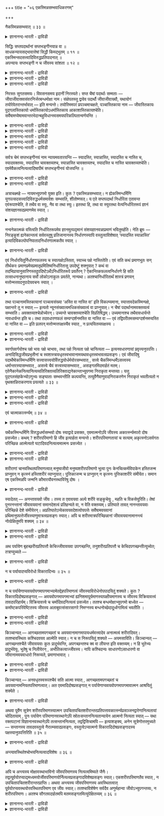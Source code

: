 +++
title = "०६ एकस्मिन्नसम्भवाधिकरणम्"

+++

नैकस्मिन्नसम्भवात् ॥ ३३ ॥  
<details><summary>ज्ञानानन्द-भारती - द्राविडी</summary>

नैगस्मिन्नसम्बवात् ॥ ३३ ॥
</details>

सिद्धिः सप्तपदार्थानां सप्तभङ्गीनयान्न वा ॥  
साधकन्यायसद्भावात्तेषां सिद्धौ किमद्भुतम् ॥ ११ ॥  
एकस्मिन्सदसत्त्वादिविरुद्धप्रतिपादनात् ॥  
अपन्यायः सप्तभङ्गी न च जीवस्य सांशता ॥ १२ ॥  
<details><summary>ज्ञानानन्द-भारती - द्राविडी</summary>

--वैयासिग न्यायमाला
</details>

<details><summary>ज्ञानानन्द-भारती - द्राविडी</summary>

सप्तबङ्गीयॆऩ्ऱ न्यायमिरुप्पदाल्, एऴु पदार्त्तङ् गळुक्कु इरुप्पु एऱ्पडुगिऱदा, इल्लैया? सादित्तुक् कॊडुक् कक्कूडिय न्यायमिरुप्पदाल् अवै ऎसित्तिक्किऩ्ऱऩ ऎऩ्बदिल् ऎऩ्ऩ आच्चर्यम्?
</details>

<details><summary>ज्ञानानन्द-भारती - द्राविडी</summary>

ऒरे वस्तुविल् इरुप्पु इल्लामै मुदलाऩ विरुत्तमाऩदै पिरदिबादिप्पदाल् सप्तबङ्गी सरियाऩ न्यायमल्ल।जीवऩ् अंसमुडैयवऩॆऩ्ऱ तऩ्मैयुम् किडैयादु।
</details>

निरस्तः सुगतसमयः। विवसनसमय इदानीं निरस्यते। सप्त चैषां पदार्थाः सम्मताः — जीवाजीवास्रवसंवरनिर्जरबन्धमोक्षा नाम। संक्षेपतस्तु द्वावेव पदार्थौ जीवाजीवाख्यौ, यथायोगं तयोरेवेतरान्तर्भावात् — इति मन्यन्ते। तयोरिममपरं प्रपञ्चमाचक्षते, पञ्चास्तिकाया नाम — जीवास्तिकायः पुद्गलास्तिकायो धर्मास्तिकायोऽधर्मास्तिकाय आकाशास्तिकायश्चेति। सर्वेषामप्येषामवान्तरभेदान्बहुविधान्स्वसमयपरिकल्पितान्वर्णयन्ति ।

<details><summary>ज्ञानानन्द-भारती - द्राविडी</summary>

(कच्चमिल्लाद पौत्तर्गळिऩ् मदत्तै निरागरित् तुविट्टु वस्तिरमे इल्लाद जैऩर्गळिऩ् मदम् निरागरिक्कप्पडुगिऱदु। इवर्गळ् जीवऩ् अजीवम् (जडम्) ऎऩ्ऱु इरण्डु पदार्त्तङ्गळै ऒप्पुक्कॊळ्गिऱार्गळ्। इवैगळैये आऱुविदमागवुम्, मेलुम् पऱ्पल विदमागवुम् वर्णिक्किऱार्गळ्। ऎन्दप् पदार्त्तमुम् ऒरे तऩ्मैयुळ्ळदाग इल्लै। ऎल्लाम् कॊञ्जम् इरुक्किऱदु। कॊञ्जम् इल्लै मुदलाऩ एऴु तऩ्मैगळ् उळ्ळदु ऎऩ्ऱु सॊल्वदाल् इवर्गळुक्कु अनैगान्द वादिगळ् ऎऩ्ऱु पॆयर्। इवर्गळुडैय प्रक्रियैक्कु सप्त पङ्गीन्यायम् ऎऩ्ऱु पॆयर्। जीवऩुक्कु अवयवङ् गळुण्डु सरीरत्तिऩ्। परिमाणमुळ्ळवऩ्। तण्णीरुक् कडियिल् उळ्ळ सुरैक्कायैप्पोल इन्द उलगत्तै विट्टु मेले किळम्बि ऎप्पॊऴुदुम् उयरे पोय्क् कॊण्डिरुप्पदु मोक्षम्। इदुदाऩ् जैऩमदम्।
</details>

<details><summary>ज्ञानानन्द-भारती - द्राविडी</summary>

इदु सरियल्ल। ऒरे पॊरुळिल् ऒऩ्ऱुक्कॊऩ्ऱु विरुत्तमाऩ एऴु तऩ्मैगळ् इरुक्क मुडियादु। जीवऩुक्कु अवयवमिरुन्दाल् नासम् एऱ्पडुम्। यार् मोक्षत्तै अडैवार्? आगैयाल् जैऩमदम् युक्तिक्कुम् अऩुबवत्तिऱ्कुम् पॊरुन्दादु)।
</details>

<details><summary>ज्ञानानन्द-भारती - द्राविडी</summary>

सुगत् समयम् निरागरिक्कप्पट्टुविट्टदु। इप्पॊऴुदु विवसऩर्गळुडैय (वस्तिरमिल्लाद जैऩर्गळुडैय) समयम् निरागरिक्कप्पडुगिऱदु।
</details>

<details><summary>ज्ञानानन्द-भारती - द्राविडी</summary>

इवर्गळ् ऒप्पुक्कॊळ्ळुम् पदार्त्तङ्गळ् एऴु: १। जीवऩ् (सेदऩऩ्), २। अजीवम् (जडम्), ३। आस्रवम् (इन्दिरियङ्गळिऩ् पिरविरुत्ति), ४। संवरम् (इदै यडक्कुम् यमम् नियमम् मुदलियदु), ५। निर्जरम् (तोषत्तैप् पोक्कक्कूडियदु), ६। पन्दम् (पन्दत्तिऱ्कुक् कारणमाऩ कर्मा), ७। मोक्षम् (पन्दत्तिलिरुन्दु विडुदलै), सुरुक्किऩालो, जीवऩ् अजीवम् ऎऩ्ऱु पदार्त्तङ्गळ् इरण्डेदाऩ्, अवैगळुक्कुळ्ळेये उसिदम् पोल मऱ्ऱवैगळ् उळ्ळडङ्गक् कूडियदाल्, ऎऩ्ऱु ऎण्णुगिऱार्गळ्।
</details>

<details><summary>ज्ञानानन्द-भारती - द्राविडी</summary>

अव्विरण्डिऱ्कुम् वेऱु विदमाऩ इन्द विरिवैयुम् सॊल्गिऱार्गळ्। "अस्तिगायङ्गळ्" (पदार्त् तङ्गळ्) ऐन्दु: १। जीव अस्तिगायम्, २। पुत्कल (परमाणुक् कळिऩ् कूट्टम् आगिय) अस्तिगायम्, ३। तर्म अस्तिगायम्, ४। अदर्म अस्तिगायम्, ५। आगास अस्तिगायम् ऎऩ्ऱु इवै ऎल्लावऱ्ऱिऱ्कुमे पलविद उळ्बिरिवुगळै अवर्गळ् मदत्तिल् कल्बित्तु वर्णिक्किऱार्गळ्।
</details>

सर्वत्र चेमं सप्तभङ्गीनयं नाम न्यायमवतारयन्ति — स्यादस्ति, स्यान्नास्ति, स्यादस्ति च नास्ति च, स्यादवक्तव्यः, स्यादस्ति चावक्तव्यश्च, स्यान्नास्ति चावक्तव्यश्च, स्यादस्ति च नास्ति चावक्तव्यश्चेति। एवमेवैकत्वनित्यत्वादिष्वपीमं सप्तभङ्गीनयं योजयन्ति ॥

<details><summary>ज्ञानानन्द-भारती - द्राविडी</summary>

ऒव्वॊरु पॊरुळिलुम् एऴु तऩ्मैगळ् इरुप्पदाग जैऩर्गळ् सॊल्गिऱार्गळ्। १। स्यात् अस्ति (इरुक्कलाम्) २। स्यात् नास्ति (इल्लादिरुक्कलाम्), ३। स्यात् अस्तिस नास्तिस (मुदलिल् इरुक्कलाम् पिऩ्ऩर् इल्लामलिरुक्कलाम्) ४। स्यात् अवक्तव्य: (सॊल्ल मुडियामलिरुक्कलाम्) ५। स्यात् अस्तिस अवक्तव्य: स (इरुक्कलाम्, सॊल्ल मुडियामलिरुक्कलाम्), ६। स्यात् नास्ति स अवक्तव्य: स (इल्लामलिरुक्कलाम् सॊल्ल मुडियामलिरुक्कलाम्) ७। स्यात् अस्ति स स्यात् नास्ति स अवक्तव्यस् स (इरुक्कलाम् इल्लामलिरुक्कलाम् सॊल्ल मुडियामलिरुक्कलाम्)।
</details>

<details><summary>ज्ञानानन्द-भारती - द्राविडी</summary>

इव्विदमागवे ऒऩ्ऱायिक्कुम् तऩ्मै, नित्यमा यिरुक्कुम् तऩ्मै मुदलियवैगळिलुम्गूड इन्द “सप्तबङ्गीनय”त्तै सेर्त्तुविडुगिऱार्गळ्।
</details>

अत्राचक्ष्महे — नायमभ्युपगमो युक्त इति। कुतः ? एकस्मिन्नसम्भवात्। न ह्येकस्मिन्धर्मिणि युगपत्सदसत्त्वादिविरुद्धधर्मसमावेशः सम्भवति, शीतोष्णवत्। य एते सप्तपदार्था निर्धारिता एतावन्त एवंरूपाश्चेति, ते तथैव वा स्युः, नैव वा तथा स्युः। इतरथा हि, तथा वा स्युरतथा वेत्यनिर्धारितरूपं ज्ञानं संशयज्ञानवदप्रमाणमेव स्यात् ।

<details><summary>ज्ञानानन्द-भारती - द्राविडी</summary>

इदिल् सॊल्गिऱोम्: इन्दक्कॊळ्गै पॊरुत्त मिल्लैयॆऩ्ऱु। एऩ्? "ऒऩ्ऱिल् सम्बविक्काददिऩाल्” ऒरे तर्मि (पदार्त्तम्)यिडत्तिल् ऒरे समयत्तिल् इरुप्पु, इल्लामै मुदलाऩ विरुत्तमाऩ तर्मङ्गळुक्कु सेर्न्दि रुप्पदु सम्बविक्कादु, तणिप्पुम् उष्णमुम् पोल। ऎन्द इन्द एऴु पदार्त्तङ्गळ् इव्वळवुदाऩ् इव्विद रूबत्तैयुडैयवैगळॆऩ्ऱु तीर्माऩिक्कप्पट्टिरुक्किऩ् ऱऩवो, अवै अप्पडिये ताऩा अल्लदु, अप्पडिये इल्लैया? (अप्पडिये ताऩ् ऎऩ्ऱाल् इङ्गु सप्तबङ् गीन्यायम् वराददाल् अनै कान्द वादम् इङ्गु इल्लै) वेऱु विदमाग (अप्पडिये ताऩ् ऎऩ्बदु इल्लै) ऎऩ्ऱु सॊऩ्ऩाल् अप्पडियुमिरुक्कलाम्, अप्पडि इल्लामलु मिरुक्कलाम् ऎऩ्ऱु तीर्माऩिक्कप्पडात् स्वरूबत्तै युडैय ञाऩम्, संसयञाऩम्बोलवे, पिरमाणमिल् लाददेयागुम्।
</details>

नन्वनेकात्मकं वस्त्विति निर्धारितरूपमेव ज्ञानमुत्पद्यमानं संशयज्ञानवन्नाप्रमाणं भवितुमर्हति। नेति ब्रूमः — निरङ्कुशं ह्यनेकान्तत्वं सर्ववस्तुषु प्रतिजानानस्य निर्धारणस्यापि वस्तुत्वाविशेषात् ‘स्यादस्ति स्यान्नास्ति’ इत्यादिविकल्पोपनिपातादनिर्धारणात्मकतैव स्यात् ।

<details><summary>ज्ञानानन्द-भारती - द्राविडी</summary>

वस्तु, अस्ति, नास्ति मुदलाऩ पल तर्मङ्गळुळ्ळदु ऎऩ्ऱु तीर्माऩिक्कप्पट्ट रूबत्तुडऩ् कूडियदागवे एऱ्पडुम् ञाऩम् संसयञाऩत्तैप् पोल पिरमाणमिल्लाददाग आवदु नियाय मिल्लैये ऎऩ्ऱाल्, अप्पडियल्ल ऎऩ्ऱु सॊल्गिऱोम्। ऎल्ला वस्तुक्कळिलुमे निच्चयमऱ्ऱ तऩ्मैयै वरम् पऩ्ऩियिल् पिरदिक्ञै सॆय्बवऩुक्कु तीर्माऩत्तिऱ्कुम् कूड, वस्तुत्तऩ्मैयिल् वित्यासमिल्लाददिऩाल्, इरुक्कलाम्। इल्लामल् इरुक्कलाम्, ऎऩ्बदु मुदलिय विगल्बङ्गळ् एऱ्पडुवदाल्, तीर्माऩमिल्लाद तऩ्मैदाऩ् एऱ्पडुम्।
</details>

एवं निर्धारयितुर्निर्धारणफलस्य च स्यात्पक्षेऽस्तिता, स्याच्च पक्षे नास्तितेति। एवं सति कथं प्रमाणभूतः सन् तीर्थकरः प्रमाणप्रमेयप्रमातृप्रमितिष्वनिर्धारितासु उपदेष्टुं शक्नुयात् ? कथं वा तदभिप्रायानुसारिणस्तदुपदिष्टेऽर्थेऽनिर्धारितरूपे प्रवर्तेरन् ? ऐकान्तिकफलत्वनिर्धारणे हि सति तत्साधनानुष्ठानाय सर्वो लोकोऽनाकुलः प्रवर्तते, नान्यथा। अतश्चानिर्धारितार्थं शास्त्रं प्रणयन् मत्तोन्मत्तवदनुपादेयवचनः स्यात् ।

<details><summary>ज्ञानानन्द-भारती - द्राविडी</summary>

इव्विदमाग, तीर्माऩम् सॆय्गिऱवऩुक्कुम्, तीर्माऩत्तिऩाल् एऱ्पडुम् पलऩुक्कुम् कूड, ऒरु समयम् इरुक्कुम् तऩ्मै एऱ्पडलाम्। ऒरु समयम् इल्ला मैयुम् एऱ्पडलाम्, अप्पडियिरुन्दाल्, पिरमाणम् पिरमेयम् पिरमादा पिरमिदि ऎऩ्बवै तीर्माऩिक्कप्पडामलि रुक्कुम्बोदु, पिरमाण पूदराऩ तीर्त्तगरर् (सास्तिरम् इयऱ्ऱियवर्) ऎप्पडि उबदेसम् सॆय्य मुडियुम्? अवरुडैय अबिप्पिरायत्तै अऩुसरिप्पवर्गळुम् ताऩ्, तीर्माऩमागाद स्वरूबत्तैयुडैयदायिरुक्किऱ, अवराल् उबदेसिक्कप्पट्ट, ' विषयत्तिल् ऎप्पडि पिरविरुत्तिप्पार्गळ्? निच्चयमाऩ पलऩैयुडैयदाग तीर्माऩम् सॆय्दालल्लवा अदऱ्कुळ्ळ सादऩङ्गळै अऩुष्टिप्पदऱ्काग ऎल्ला उलगमुम् (जऩङ्गळुम्) कलक्कमऩ्ऩियिल् पिरविरुत्तिक्कमुडियुम्? इल्लै याऩाल् मुडियादे? आगैयिऩालुम्, तीर्माऩम् सॆय्यप्पडाद विषयत्तैयुडैय, सास्तिरत्तै एऱ्पडुत्तुगिऱवर्, मदम् पिडित्तवऩ्, पैत्तियम् पिडित्तवऩ्बोल, एऱ्ऱुक्कॊळ्ळत्तगाद वसऩमुळ्ळवर् ऎऩ्ऱु एऱ्पडुम्।
</details>

तथा पञ्चानामस्तिकायानां पञ्चत्वसंख्या ‘अस्ति वा नास्ति वा’ इति विकल्प्यमाना, स्यात्तावदेकस्मिन्पक्षे, पक्षान्तरे तु न स्यात् — इत्यतो न्यूनसंख्यात्वमधिकसंख्यात्वं वा प्राप्नुयात्। न चैषां पदार्थानामवक्तव्यत्वं सम्भवति। अवक्तव्याश्चेन्नोच्येरन्। उच्यन्ते चावक्तव्याश्चेति विप्रतिषिद्धम्। उच्यमानाश्च तथैवावधार्यन्ते नावधार्यन्त इति च। तथा तदवधारणफलं सम्यग्दर्शनमस्ति वा नास्ति वा — एवं तद्विपरीतमसम्यग्दर्शनमप्यस्ति वा नास्ति वा — इति प्रलपन् मत्तोन्मत्तपक्षस्यैव स्यात् , न प्रत्ययितव्यपक्षस्य ।

<details><summary>ज्ञानानन्द-भारती - द्राविडी</summary>

अप्पडिये ऐन्दु अस्तिगायङ्गळुक्कुम् ऐन्दु ऎऩ्ऱ ऎण्णिक्कै उण्डा इल्लैया ऎऩ्ऱु विगल्बम् सॆय्युम् पोदु, ऒरु समयम् इरुक्कलाम्, मऱ्ऱॊरु समयत्तिल् इरुक्कादु ऎऩ्बदिऩाल् ऐन्दुक्कुक् कुऱैन्द ऎण्णिक्कैयुळ्ळ तऩ्मैयो अदिग ऎण्णिक्कैयुळ्ळ तऩ्मैयो एऱ्पडलाम्।
</details>

<details><summary>ज्ञानानन्द-भारती - द्राविडी</summary>

मेलुम्, इन्द पदार्त्तङ्गळुक्कु सॊल्लत्तगाद तऩ्मै सम्बविक्कादु। सॊल्लत्तगादवैयाऩाल्, सॊल्लप्पडमाट्टा। सॊल्लप्पडुगिऩ्ऱऩ, सॊल्लत्त कादवैयुम्गूड ऎऩ्बदु मुरणायुळ्ळदु। सॊल्लप् पडुबवैगळुम् अप्पडिये तीर्माऩिक्कप्पडुगिऩ्ऱऩ। तीर्माऩिक्कप्पडविल्लै ऎऩ्बदुम् मुरणाऩदु। अप्पडिये अन्द तीर्माऩत्तिऩ् पलऩागिय सम्यक्तर्सऩम् (सरियाऩ अऱिवु) उण्डा, इल्लैया, इव्विदम् अदऱ्कु माऱायुळ्ळ असम्यक्तर्सऩम् (सरियिल्लाद अऱिवु) उण्डा, इल्लैया ऎऩ्ऱु पिदऱ्ऱुगिऱवऩ् मदम् पिडित्तवऩ्, पैत्तियम् पिडित्तवऩुडैय पक्षत्तिल् सेर्न्दवऩागत्ताऩिरुप्पाऩ्। नम्बत्तगुन्दवरिऩ् पक्षत्तिल् सेर्न्दवऩागमाट्टाऩ्।
</details>

स्वर्गापवर्गयोश्च पक्षे भावः पक्षे चाभावः, तथा पक्षे नित्यता पक्षे चानित्यता — इत्यनवधारणायां प्रवृत्त्यनुपपत्तिः। अनादिसिद्धजीवप्रभृतीनां च स्वशास्त्रावधृतस्वभावानामयथावधृतस्वभावत्वप्रसङ्गः। एवं जीवादिषु पदार्थेष्वेकस्मिन्धर्मिणि सत्त्वासत्त्वयोर्विरुद्धयोर्धर्मयोरसम्भवात् , सत्त्वे चैकस्मिन्धर्मेऽसत्त्वस्य धर्मान्तरस्यासम्भवात् , असत्त्वे चैवं सत्त्वस्यासम्भवात् , असङ्गतमिदमार्हतं मतम्। एतेनैकानेकनित्यानित्यव्यतिरिक्ताव्यतिरिक्ताद्यनेकान्ताभ्युपगमा निराकृता मन्तव्याः। यत्तु पुद्गलसंज्ञकेभ्योऽणुभ्यः सङ्घाताः सम्भवन्तीति कल्पयन्ति, तत्पूर्वेणैवाणुवादनिराकरणेन निराकृतं भवतीत्यतो न पृथक्तन्निराकरणाय प्रयत्यते ॥ ३३ ॥

<details><summary>ज्ञानानन्द-भारती - द्राविडी</summary>

स्वर्क्कम् मोक्षम् इवै इरण्डुक्कुम् कूड ऒरु पक्षत्तिल् इरुप्पु, ऒरु पक्षत्तिल् इल्लामै, अप्पडिये ऒरु पक्षत्तिल् नित्यत्तऩ्मै, ऒरु पक्षत्तिल् अनित्यत्तऩ्मै ऎऩ्ऱु तीर्माऩमिल्लामलिरुप्पदाल् (स्वर्क्क मोक्षङ्गळिल्) पिरविरुत्ति पॊरुन्दादु। तङ्गळ् सास्तिरत्तिल् तीर्माऩिक्कप् पट्टुळ्ळ स्वबावङ्गळैयुडैय अनादि सित्तमाऩ जीवऩ् मुदलियवैगळुक्कुम् तीर्माऩिक्कप्पडाद स्वबाव मुळ्ळ तऩ्मैयुम् एऱ्पट्टुविडुम्
</details>

<details><summary>ज्ञानानन्द-भारती - द्राविडी</summary>

इव्विदमाग।, जीवऩ् मुदलाऩ पदार्त्तङ्गळिल् ऒरे तर्मियिऩिडत्तिल् विरुत्त तर्मङ्गळायुळ्ळ इरुप्पु इल्लामै इरण्डिऱ्कुम् सम्बवमिल्लाददिऩाल्, इरुप्पु ऎऩ्ऱ ऒरु तर्मम् इरुक्कैयिल् इल्लामैयॆऩ्ऱ वेऱु तर्मम् सम्बविक्काददिऩाल्, अप्पडिये इल्लामै यिरुक्कुम्बोदु इरुप्पु सम्बविक्काददाल्। इन्द आर्हद (जैऩ) मदम् असङ्गदम् इदिऩाल्, ऒऩ्ऱु पल, नित्यम् अनित्यम्, वेऱु वेऱल्ल, इदु मुदलाऩ तीर्माऩमिल्लाद कॊळ्गैगळ् निरागरिक्कप्पट्टु विट्टदाग ऎण्णिक् कॊळ्ळ वेण्डियदु।
</details>

<details><summary>ज्ञानानन्द-भारती - द्राविडी</summary>

पुत्कलम् ऎऩ्ऱ पॆयरुडैय अणुक्कळिलिरुन्दु सङ्गादङ्गळ् उण्डागिऩ्ऱऩ ऎऩ्ऱु ऎदै कल्बिक् किऱार्गळो, अदुवो मुऩ्ऩालुळ्ळ अणुवाद निरागर णत्तिऩालेये निरागरिक्कप्पट्टुविट्टदाग आगिऱदु ऎऩ्ऱ कारणत्तिऩाल् अदै तऩियाग निरागरणम् सॆय्दवऱ्कुप् पिरयत्तिऩम् सॆय्यविल्लै। (३३)
</details>

एवं चात्माकार्त्स्न्यम् ॥ ३४ ॥  
<details><summary>ज्ञानानन्द-भारती - द्राविडी</summary>

एवम् सात्मा अगार्त्स्न्यम् ॥ ३४ ॥
</details>

यथैकस्मिन्धर्मिणि विरुद्धधर्मासम्भवो दोषः स्याद्वादे प्रसक्तः, एवमात्मनोऽपि जीवस्य अकार्त्स्न्यमपरो दोषः प्रसज्येत। कथम् ? शरीरपरिमाणो हि जीव इत्यार्हता मन्यन्ते। शरीरपरिमाणतायां च सत्याम् अकृत्स्नोऽसर्वगतः परिच्छिन्न आत्मेत्यतो घटादिवदनित्यत्वमात्मनः प्रसज्येत ।

<details><summary>ज्ञानानन्द-भारती - द्राविडी</summary>

स्यात्वादत्तिल् ("इरुक्कलाम्" ऎऩ्ऱ जैऩ मदत्तिल् ऒरे तर्मियिडत्तिल् विरुत्तमाऩ तर्मङ्गळुक्कु सम्बवमिल्लै ऎऩ्ऱ तोषम् ऎप्पडियो, अप्पडिये आत्मावागिऱ जीवऩुक्कुम् पूर्णमायिल्लामै ऎऩ्ऱ मऱ्ऱॊरु तोषम् एऱ्पडुम्।
</details>

<details><summary>ज्ञानानन्द-भारती - द्राविडी</summary>

ऎप्पडि? जीवऩ् सरीरत्तिऩुडैय परिमाणत्तै (अळवै) उडैयवऩ् ऎऩ्ऱल्लवा आर्हदर्गळ् ऎण्णुगिऱार्गळ्? सरीर परिमाणत्तऩ्मैयॆऩ्ऱिरुक्कु माऩाल्, आत्मा पूर्णमायिल्लादवऩ्, ऎङ्गुम् निऱैन् दिरादवऩ्, अळविऱ्कुळ्बट्टवऩ् ऎऩ्ऱ कारणत्तिऩाल्, कुडम् मुदलियदैप्पोल, आत्माविऱ्कु नित्यमिल्लात् तऩ्मैयेऱ्पडुम्।
</details>

शरीराणां चानवस्थितपरिमाणत्वात् मनुष्यजीवो मनुष्यशरीरपरिमाणो भूत्वा पुनः केनचित्कर्मविपाकेन हस्तिजन्म प्राप्नुवन् न कृत्स्नं हस्तिशरीरं व्याप्नुयात्। पुत्तिकाजन्म च प्राप्नुवन् न कृत्स्नः पुत्तिकाशरीरे संमीयेत। समान एष एकस्मिन्नपि जन्मनि कौमारयौवनस्थाविरेषु दोषः ।

<details><summary>ज्ञानानन्द-भारती - द्राविडी</summary>

मेलुम्, सरीरङ्गळुक्कु निलैयाऩ परिमाणम् इल्लाददिऩाल्, मऩुष्यजीवऩ् मऩुष्य सरीर परिमाणत्तुडऩ् इरुन्दुविट्टु एदेऩुम् कर्मबलत्ताल् मऱुबडियुम् याऩै जऩ्मावै अडैगिऱवऩ् याऩै सरीरम् पूरावैयुम् वियाबिक्क मुडियादु; करैयाऩ् जऩ्मावै अडैगिऱवऩुक्कु करैयाऩ् सरीरत्तिल् मुऴुवदुमाग अडङ्गियिरुक्कमुडियादु। ऒरे जऩ्माविल् कूड पाल्यम्, यौवऩम्, मूप्पु ऎऩ्बवैगळिलुम् इन्द तोषम् समाऩम्दाऩ्।
</details>

स्यादेतत् — अनन्तावयवो जीवः। तस्य त एवावयवा अल्पे शरीरे सङ्कुचेयुः , महति च विकसेयुरिति। तेषां पुनरनन्तानां जीवावयवानां समानदेशत्वं प्रतिहन्यते वा, न वेति वक्तव्यम्। प्रतिघाते तावत् नानन्तावयवाः परिच्छिन्ने देशे संमीयेरन्। अप्रतिघातेऽप्येकावयवदेशत्वोपपत्तेः सर्वेषामवयवानां प्रथिमानुपपत्तेर्जीवस्याणुमात्रत्वप्रसङ्गः स्यात्। अपि च शरीरमात्रपरिच्छिन्नानां जीवावयवानामानन्त्यं नोत्प्रेक्षितुमपि शक्यम् ॥ ३४ ॥

<details><summary>ज्ञानानन्द-भारती - द्राविडी</summary>

“इदु इरुक्कलाम्-ऎल्लैयऱ्ऱ अवयवङ्गळुडऩ् कूडियदु जीवऩ्; अदे अवयवङ्गळ् अवऩुडैय सिऱिय सरीरत्तिल् सुरुङ्गलाम्, पॆरिय सरीरत्तिल् विरियलाम्; ऎऩ्ऱु” ऎऩ्ऱाल्, अप्पॊऴुदु ऎल्लैयऱ्ऱ अन्द जीवऩुडैय अवयवङ्गळुक्कु ऒरे इडत्तिल् इरुक्कुम् तऩ्मै पादिक्कप्पडुगिऱदा, इल्लैया ऎऩ्ऱु सॊल्ल वेण्डुम्। पादिक्कप् पट्टाल् ऎल्लैयऱ्ऱ अवयवङ्गळ् सिऱिय इडत्तिल् सेर्न्दिरुक्क मुडियादु। पादिक्कप्पड विल्लैयॆऩ्ऱालो ऎल्ला अवयवङ्गळुम् ऒरे अवयवत्तिऱ्कुळ्ळ इडत्तै युडैयवैयॆऩ्ऱु आगुमाऩदिऩाल् परुमऩागमुडियाददाल् जीवऩुक्कु अणुमात्तिर मागविरुक्कुम् तऩ्मै एऱ्पडुम्।
</details>

<details><summary>ज्ञानानन्द-भारती - द्राविडी</summary>

मेलुम्, सरीरत्तिऩ् अळविऱ्कुळ् वरैयऱुक्कप् पट्टिरुक्कुम् जीव अवयवङ्गळुक्कु ऎल्लैयऱ्ऱ तऩ्मैयॆऩ्बदु उत्पिरेक्षिक्कक् (इरुक्कलामो ऎऩ्ऱु निऩैत्तुप्पार्क्कक्) कूडमुडियादु।
</details>

अथ पर्यायेण बृहच्छरीरप्रतिपत्तौ केचिज्जीवावयवा उपगच्छन्ति, तनुशरीरप्रतिपत्तौ च केचिदपगच्छन्तीत्युच्येत; तत्राप्युच्यते —

<details><summary>ज्ञानानन्द-भारती - द्राविडी</summary>

अल्लदु मुऱैयाग पॆरिय सरीरत्तैयडैयुम् पोदु सिल जीव अवयवङ्गळ् सेर्न्दु कॊळ्गिऩ्ऱऩ, सिऱिय सरीरत्तैयडैयुम् पोदु सिलदुबोय्विडुगिऩ्ऱऩ ऎऩ्ऱु सॊल्लप्पडुमेयाऩाल्, अव्विषयत्तिलुम् सॊल्लप्पडुगिऱदु।
</details>

न च पर्यायादप्यविरोधो विकारादिभ्यः ॥ ३५ ॥  
<details><summary>ज्ञानानन्द-भारती - द्राविडी</summary>

न स पर्यायादप्यविरोदो विगारादिप्य: ॥ ३५ ॥
</details>

न च पर्यायेणाप्यवयवोपगमापगमाभ्यामेतद्देहपरिमाणत्वं जीवस्याविरोधेनोपपादयितुं शक्यते। कुतः ? विकारादिदोषप्रसङ्गात् — अवयवोपगमापगमाभ्यां ह्यनिशमापूर्यमाणस्यापक्षीयमाणस्य च जीवस्य विक्रियावत्त्वं तावदपरिहार्यम्। विक्रियावत्त्वे च चर्मादिवदनित्यत्वं प्रसज्येत। ततश्च बन्धमोक्षाभ्युपगमो बाध्येत — कर्माष्टकपरिवेष्टितस्य जीवस्य अलाबूवत्संसारसागरे निमग्नस्य बन्धनोच्छेदादूर्ध्वगामित्वं भवतीति ।

<details><summary>ज्ञानानन्द-भारती - द्राविडी</summary>

जीवऩुक्कु मुऱैये माऱि माऱि अवयवङ् गळुडैय सेर्क्कै, विलगुदल् इवैगळाल् इन्द सरीर परिमाणत् तऩ्मै, विरोदमऱ्ऱमुऱैयिल् (इरुक्कला मॆऩ्ऱु) ऎडुत्तुच् चॊल्ल मुडियादु। ऎदिऩाल्? विगारम् मुदलाऩ तोषङ्गळ् एऱ्पडुमाऩदिऩाल्,
</details>

<details><summary>ज्ञानानन्द-भारती - द्राविडी</summary>

अवयवङ्गळ् वरुवदु पोवदु ऎऩ्बवैगळाल् इडैविडामल् निऱैन्दु कॊण्डुम् कुऱैन्दु कॊण्डु मिरुक्किऱ जीवऩुक्कु विगारम् (माऱुबाडु) उळ्ळ तऩ्मै युळ्ळदॆऩ्बदु तविर्क्कमुडियादु। विगारमुळ्ळ तऩ्मैया ऩालो, तोल् मुदलियवै कळैप्पोल, नित्यमिल्लात् तऩ्मै एऱ्पडुम्। अदिलिरुन्दु, ऎट्टु विद कर्माक्कळाल् सुऱ्ऱप्पट्टु संसारमागिऱ कडलिल् मूऴ्गियिरुक्किऱ जीवऩुक्कु, सुरैक्कायैप्पोल, कट्टु अऱुन्दुविडुवदाल् मेले पोगुम् तऩ्मै एऱ्पडुगिऱदॆऩ्ऱु, पन्दत्तैयुम्, मोक्षत्तैयुम् ऒप्पुक्कॊळ्वदुम् पादिक्कप्पट्टुविडुम्।
</details>

किञ्चान्यत् — आगच्छतामपगच्छतां च अवयवानामागमापायधर्मवत्त्वादेव अनात्मत्वं शरीरादिवत्। ततश्चावस्थितः कश्चिदवयव आत्मेति स्यात्। न च स निरूपयितुं शक्यते — अयमसाविति। किञ्चान्यत् — आगच्छन्तश्चैते जीवावयवाः कुतः प्रादुर्भवन्ति, अपगच्छन्तश्च क्व वा लीयन्त इति वक्तव्यम्। न हि भूतेभ्यः प्रादुर्भवेयुः, भूतेषु च निलीयेरन् , अभौतिकत्वाज्जीवस्य। नापि कश्चिदन्यः साधारणोऽसाधारणो वा जीवानामवयवाधारो निरूप्यते, प्रमाणाभावात् ।

<details><summary>ज्ञानानन्द-भारती - द्राविडी</summary>

मेलुम् इऩ्ऩॊरु विषयम् - वरुवदायुम् पोवदायुमुळ्ळ अवयवङ्गळुक्कु पोगुदल्, वरुदल् ऎऩ्ऱ तर्ममुळ्ळमैयालेये, सरीरत्तैप्पोलवे, आत्मावल्ल ऎऩ्ऱ तऩ्मै एऱ्पडुगिऱदु; आगैयाल्, निलैत्तिरुक्कुम् एदो ऒरु अवयवम् आत्मा ऎऩ्ऱु एऱ्पडुम्। "अदु इदु" ऎऩ्ऱु अदु (अन्द अवयवम्) निरूबिक्कमुडियादु।
</details>

<details><summary>ज्ञानानन्द-भारती - द्राविडी</summary>

मेलुम् मऱ्ऱॊरु विषयम् -वरुगिऱ इन्द जीव अवयवङ्गळ् ऎङ्गिरुन्दु वरुगिऩ्ऱऩ, पोय्विडुगिऱ वैगळुम् ऎङ्गे मऱैन्दु विडुगिऩ्ऱऩ ऎऩ्ऱु सॊल्ल वेण्डुम्। अवै पूदङ्गळिलिरुन्दु वर मुडियादु, पूदङ्गळिल् लयिक्कवुम् मुडियादु, जीवऩ् पूदङ्गळाल् सॆय्यप्पडाददिऩाल्, जीवर्गळुडैय अवयवङ्गळुक्कु आदारमाय्, पॊदुवागवो तऩिप् पट्टदागवो, वेऱु ऎदुवुम् निरूबिक्कप्पडविल्लै, (अदऱ्कु) पिरमाणमिल्लाददिऩाल्,
</details>

किञ्चान्यत् — अनवधृतस्वरूपश्चैवं सति आत्मा स्यात् , आगच्छतामपगच्छतां च अवयवानामनियतपरिमाणत्वात्। अत एवमादिदोषप्रसङ्गात् न पर्यायेणाप्यवयवोपगमापगमावात्मन आश्रयितुं शक्येते ।

<details><summary>ज्ञानानन्द-भारती - द्राविडी</summary>

मेलुम् इऩ्ऩॊऩ्ऱु - इव्विदमिरुन्दाल् तीर्माऩिक्कप्पडाद स्वरूबमुळ्ळदागवे आत्मा आगि विडुम्। वरुगिऩ्ऱदुम् पोगिऩ्ऱदुमाऩ अवयवङ्गळु टैय परिमाणम् तीर्माऩिक्कप्पडाददाल्। आगैयाल् इदुमुदलाऩ तोषङ्गळ् एऱ्पडुमाऩदिऩाल्, आत्मा विऱ्कु मुऱैये माऱि माऱि अवयवङ्गळ् वन्दु पोगुम्। ऎऩ्ऱु कॊळ्गैगळ् आसिरयिक्क मुडियादवै।
</details>

अथवा पूर्वेण सूत्रेण शरीरपरिमाणस्यात्मन उपचितापचितशरीरान्तरप्रतिपत्तावकार्त्स्न्यप्रसञ्जनद्वारेणानित्यतायां चोदितायाम् , पुनः पर्यायेण परिमाणानवस्थानेऽपि स्रोतःसन्ताननित्यतान्यायेन आत्मनो नित्यता स्यात् — यथा रक्तपटानां विज्ञानानवस्थानेऽपि तत्सन्ताननित्यता, तद्वद्विसिचामपि — इत्याशङ्क्य, अनेन सूत्रेणोत्तरमुच्यते — सन्तानस्य तावदवस्तुत्वे नैरात्म्यवादप्रसङ्गः, वस्तुत्वेऽप्यात्मनो विकारादिदोषप्रसङ्गादस्य पक्षस्यानुपपत्तिरिति ॥ ३५ ॥

<details><summary>ज्ञानानन्द-भारती - द्राविडी</summary>

अल्लदु, मुऩ् सूत्तिरत्तिऩाल् सरीर परिमाणत्तैयुडैय आत्माविऱ्कु पॆरुत्तदायुम्, सिऱुत्तदायुमुळ्ळ वेऱु सरीरङ्गळैयडैवदाऩाल् पूर्णमायिरुक्कुम् तऩ्मै इरादु ऎऩ्ऱु एऱ्पडुवदु वायिलाग अनित्यत्तऩ्मै ऎऩ्ऱु सॊल्लप्पट्ट पडियाल्, माऱि माऱि परिमाणम् निलैयऱ्ऱिरुन्दालुम्, नदी पिरवाहत्तिऩ् सन्दाऩम् (तुडर्च्चि) ऎऩ्बदऱ्कु नित्यत्तऩ्मैयिरुक्किऱदॆऩ्ऱ नियायप्पडि, आत्मा विऱ्कुम् नित्यत्तऩ्मै इरुक्कलाम्; ऎप्पडि सिवप्पु वस्तिरमणियुम् पौत्तर्गळिऩ् मदत्तिल् विक्ञाऩम् अनित्यमाऩालुम् अदऩ् सन्दाऩम् (तॊडर्च्चि) नित्यमो अदुबोल् वस्तिरमिल्लादवर्गळुक्कुम् (जैऩर्गळुक्कुम्) ऎऩ्ऱ आसङ्गै सॆय्दु कॊण्डु, इन्द सूत्तिरत्तिऩाल् पदिल् सॊल्लप्पडुगिऱदु। सन्दाऩम् ऎऩ्बदु वस्तुवल्लादबक्षत्तिल् सूऩ्यवादम् एऱ्पडुम्; वस्तुवायिरुन्दालुम् कूड आत्माविऱ्कु विगारम् मुदलाऩ तोषङ्गळ् एऱ्पडुवदाल् इन्द पक्षत्तिऱ्कु पॊरुत्तमऱ्ऱ तऩ्मैदाऩ्-ऎऩ्ऱु।
</details>

अन्त्यावस्थितेश्चोभयनित्यत्वादविशेषः ॥ ३६ ॥  
<details><summary>ज्ञानानन्द-भारती - द्राविडी</summary>

अन्द्यावस्तिदेच्चोबयनित्यत्वादविसे ष: ॥ ३६ ॥
</details>

अपि च अन्त्यस्य मोक्षावस्थाभाविनो जीवपरिमाणस्य नित्यत्वमिष्यते जैनैः। तद्वत्पूर्वयोरप्याद्यमध्यमयोर्जीवपरिमाणयोर्नित्यत्वप्रसङ्गादविशेषप्रसङ्गः स्यात्। एकशरीरपरिमाणतैव स्यात् , न उपचितापचितशरीरान्तरप्राप्तिः। अथवा अन्त्यस्य जीवपरिमाणस्य अवस्थितत्वात् पूर्वयोरप्यवस्थयोरवस्थितपरिमाण एव जीवः स्यात्। ततश्चाविशेषेण सर्वदैव अणुर्महान्वा जीवोऽभ्युपगन्तव्यः, न शरीरपरिमाणः। अतश्च सौगतवदार्हतमपि मतमसङ्गतमित्युपेक्षितव्यम् ॥ ३६ ॥

<details><summary>ज्ञानानन्द-भारती - द्राविडी</summary>

मेलुम् कडैसियिलुळ्ळ मोक्ष निलैयिलिरुक्कुम् जीव परिमाणत्तिऱ्कु जैऩर्गळाल् नित्यत् तऩ्मै ऒप्पुक्कॊळ्ळप्पडुगिऱदु; अदैप्पोलवे, मुऩ्ऩुळ्ळ, मुदलिलुम् मत्तियिलुमुळ्ळ, जीव परिमाणङ्गळुक्कुम्गूड नित्यत्तऩ्मै एऱ्पडुमाऩदिऩाल्, वित्यासमिल्लै यॆऩ्ऱु एऱ्पडुम् ऒरे सरीर परिमाणमुळ्ळ तऩ्मै ऎऩ्ऱु एऱ्पडुमे तविर, सेरुवदायुम् पोवदायुमुळ्ळ वेऱु सरीरङ्गळैयडैवदु एऱ्पडादु। अल्लदु, कडैसियिलुळ्ळ जीव परिमाणम् निलैत्तिरुक्कुम् तऩ्मैयुळ्ळदाल् मुऩ्ऩुळ्ळ इरण्डु निलैगळिलुम् कूड, निलैयुळ्ळ परिमाणत्तैयुडैयवऩे जीवऩ् ऎऩ्ऱु एऱ्पडुम्। आगैयाल् वित्यासमिल्लामल्, ऎप्पॊऴुदुम् जीवऩ् अणु ऎऩ्ऱो अल्लदु महाऩ् (वियाबगऩ्) ऎऩ्ऱो ऒप्पुक्कॊळ्ळ वेण्डुमे तविर, सरीर परिमाणमाग ऒप्पुक्कॊळ्ळक्कूडादु।
</details>

<details><summary>ज्ञानानन्द-भारती - द्राविडी</summary>

आगैयिऩालुम्, सौगदम् (पौत्त मदम् पोल) आर्हदमदमुम् (जैऩ मदमुम्) पॊरुत्त मऱ्ऱदॆऩ्ऱु उबेक्षिक्कत्तगुन्ददु (तळ्ळप्पड वेण्डियदु)।
</details>

